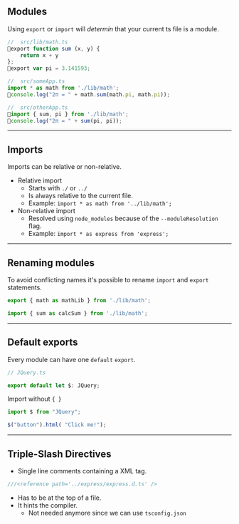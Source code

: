 ## Modules

Using `export` or `import` will *determin* that your current ts file is a module.

```typescript
//  src/lib/math.ts
export function sum (x, y) {
    return x + y
};
export var pi = 3.141593;

//  src/someApp.ts
import * as math from './lib/math';
console.log("2π = " + math.sum(math.pi, math.pi));

//  src/otherApp.ts
import { sum, pi } from './lib/math';
console.log("2π = " + sum(pi, pi));
```

---

## Imports

Imports can be relative or non-relative.

- Relative import <!-- .element class="fragment" data-fragment-index="0" -->
    - Starts with `./` or `../`
    - Is always relative to the current file.
    - Example: `import * as math from '../lib/math';`
- Non-relative import <!-- .element class="fragment" data-fragment-index="1" -->
    - Resolved using `node_modules` because of the `--moduleResolution` flag.
    - Example: `import * as express from 'express'; `

---

## Renaming modules

To avoid conflicting names it's possible to rename `import` and `export` statements.

```typescript
export { math as mathLib } from './lib/math';

import { sum as calcSum } from './lib/math';
```

---

## Default exports

Every module can have one `default` `export`.

```typescript
// JQuery.ts

export default let $: JQuery;
```

<!-- .element class="fragment" data-fragment-index="0" -->

Import without `{ }`

<!-- .element class="fragment" data-fragment-index="1" -->

```typescript
import $ from "JQuery";

$("button").html( "Click me!");
```

<!-- .element class="fragment" data-fragment-index="1" -->

---

## Triple-Slash Directives

- Single line comments containing a XML tag. <!-- .element class="fragment" data-fragment-index="0" -->
```typescript
///<reference path='../express/express.d.ts' />
```
- Has to be at the top of a file. <!-- .element class="fragment" data-fragment-index="1" -->
- It hints the compiler. <!-- .element class="fragment" data-fragment-index="2" -->
    - Not needed anymore since we can use `tsconfig.json`
